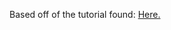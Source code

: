 Based off of the tutorial found: 
[Here.](http://blog.john.mayonvolcanosoftware.com/building-a-blog-using-flask-and-angularjs-part-1/)
